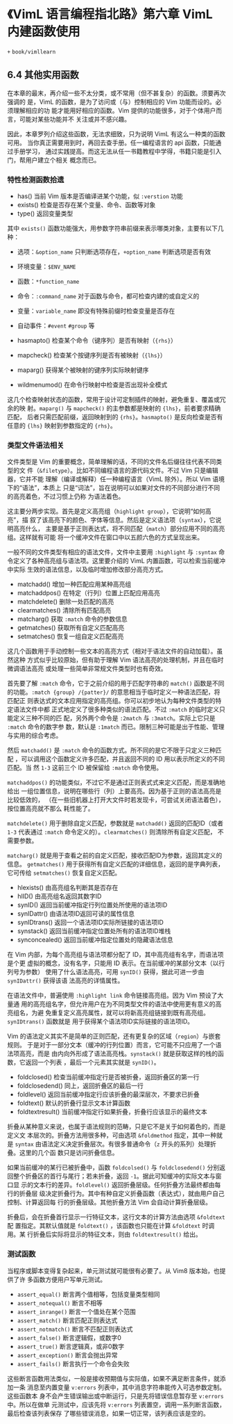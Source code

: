 # 《VimL 语言编程指北路》第六章 VimL 内建函数使用
`+` `book/vimllearn`

## 6.4 其他实用函数

在本章的最末，再介绍一些不太分类，或不常用（但不甚复杂）的函数。须要再次强调的
是，VimL 的函数，是为了访问或（与）控制相应的 Vim 功能而设的。必须理解相应的功
能才能用好相应的函数。Vim 提供的功能很多，对于个体用户而言，可能对某些功能并不
关注或并不感兴趣。

因此，本章罗列介绍这些函数，无法求细致，只为说明 VimL 有这么一种类的函数可用。
当你真正需要用到时，再回去查手册。任一编程语言的 api 函数，只能通过手册学习，
通过实践提高。而这无法从任一书籍教程中学得，书籍只能是引入门，帮用户建立个相关
概念而已。

### 特性检测函数拾遗

* has() 当前 Vim 版本是否编译进某个功能，似 `:verstion` 功能
* exists() 检查是否存在某个变量、命令、函数等对象
* type() 返回变量类型

其中 `exists()` 函数功能强大，用参数字符串前缀来表示哪类对象，主要有以下几种：
* 选项：`&option_name` 只判断选项存在，`+option_name` 判断选项是否有效
* 环境变量：`$ENV_NAME`
* 函数：`*function_name`
* 命令：`:command_name` 对于函数与命令，都可检查内建的或自定义的
* 变量：`variable_name` 即没有特殊前缀时检查变量是否存在
* 自动事件：`#event` `#group` 等

* hasmapto() 检查某个命令（键序列）是否有映射（`{rhs}`）
* mapcheck() 检查某个按键序列是否有被映射（`{lhs}`）
* maparg() 获得某个被映射的键序列实际映射键序
* wildmenumod() 在命令行映射中检查是否出现补全模式

这几个检查映射状态的函数，常用于设计可定制插件的映射，避免重复、覆盖或冗余的映
射。`maparg()` 与 `mapcheck()` 的主参数都是映射的 `{lhs}`，前者要求精确匹配，
后者只需匹配前缀，返回映射到的 `{rhs}`。`hasmapto()` 是反向检查是否有任意的
`{lhs}` 映射到参数指定的 `{rhs}`。

### 类型文件语法相关

文件类型是 Vim 的重要概念，简单理解的话，不同的文件名后缀往往代表不同类型的文
件（`&filetype`）。比如不同编程语言的源代码文件。不过 Vim 只是编辑器，它并不能
理解（编译或解释）任一种编程语言（VimL 除外）。所以 Vim 语境下的“语法”，本质上
只是“词法”，旨在说明可以如果对文件的不同部分进行不同的高亮着色，不过习惯上仍称
为语法着色。

这主要分两步实现。首先是定义高亮组（`highlight group`），它说明“如何高亮”，描
叙了该高亮下的颜色、字体等信息。然后是定义语法项（`syntax`），它说明高亮什么，
主要是基于正则表达式，将不同匹配（`match`）部分应用不同的高亮组。这样就有可能
将一个缓冲文件在窗口中以五颜六色的方式呈现出来。

一般不同的文件类型有相应的语法文件，文件中主要用 `:highlight` 与 `:syntax` 命
令定义了各种高亮组与语法项。这里要介绍的 VimL 内置函数，可以检索当前缓冲中实际
生效的语法信息，以及临时增加修改部分高亮方式。

* matchadd() 增加一种匹配应用某种高亮组
* matchaddpos() 在特定（行列）位置上匹配应用高亮
* matchdelete() 删除一处匹配的高亮
* clearmatches() 清除所有匹配高亮
* matcharg() 获取 `:match` 命令的参数信息
* getmatches() 获取所有自定义匹配高亮
* setmatches() 恢复一组自定义匹配高亮

这几个函数用于手动控制一些文本的高亮方式（相对于语法文件的自动加载）。虽然这种
方式似乎比较原始，但有助于理解 Vim 语法高亮的处理机制，并且在临时微调语法高亮
或处理一些简单非常规文件类型时也有奇效。

首先要了解 `:match` 命令，它于之前介绍的用于匹配字符串的 `match()` 函数是不同
的功能。`:match {group} /{patter}/` 的意思相当于临时定义一种语法匹配，将匹配正
则表达式的文本应用指定的高亮组。你可以初步地认为每种文件类型的特定语法文件中都
正式地定义了很多种类似的语法匹配。不过 `:match` 的临时定义只能定义三种不同的匹
配，另外两个命令是 `:2match` 与 `:3match`。实际上它只是 `:match` 命令的数字参
数，默认是 `:1match` 而已。限制三种可能是出于性能、管理与实用的综合考虑。

然后 `matchadd()` 是 `:match` 命令的函数方式。所不同的是它不限于只定义三种匹配
，可以调用这个函数定义许多匹配，并且返回不同的 ID 用以表示所定义的不同匹配。当
然 `1-3` 这前三个 ID 被保留给 `:match` 命令使用。

`matchaddpos()` 的功能类似，不过它不是通过正则表式式来定义匹配，而是准确地给出
一组位置信息，说明在哪些行（列）上要高亮。因为基于正则的语法高亮是比较低效的，
（在一些旧机器上打开大文件时若发现卡，可尝试关闭语法着色），按位置高亮就不那么
耗性能了。

`matchdelete()` 用于删除自定义匹配，参数就是 `matchadd()` 返回的匹配ID（或者
`1-3` 代表通过 `:match` 命令定义的）。`clearmatches()` 则清除所有自定义匹配，
不需要参数。

`matcharg()` 就是用于查看之前的自定义匹配，接收匹配ID为参数，返回其定义的信息。
`getmatches()` 用于获得所有自定义匹配的详细信息，返回的是字典列表，它可传给
`setmatches()` 恢复自定义匹配。

* hlexists() 由高亮组名判断其是否存在
* hlID() 由高亮组名返回其数字ID
* synID() 返回当前缓冲指定行列位置处所使用的语法项ID
* synIDattr() 由语法项ID返回可读的属性信息
* synIDtrans() 返回一个语法项ID实际所链接的语法项ID
* synstack() 返回当前缓冲指定位置处所有的语法项ID堆栈
* synconcealed() 返回当前缓冲指定位置处的隐藏语法信息

在 Vim 内部，为每个高亮组与语法项都分配了 ID，其中高亮组有名字，而语法项是个更
虚拟的概念，没有名字，只能用 ID 表示。在当前缓冲的某部分文本（以行列号为参数）
使用了什么语法高亮，可用 `synID()` 获得，据此可进一步由 `synIDattr()` 获得该语
法高亮的详情属性。

在语法文件中，普遍使用 `:highlight link` 命令链接高亮组。因为 Vim 预设了大量通
用的高亮组名字，但允许用户在为不同类型文件的语法中使用更有意义的高亮组名，为避
免重复定义高亮属性，就可以将新高亮组链接到既有高亮组。`synIDtrans()` 函数就是
用于获得某个语法项ID实际链接的语法项ID。

Vim 的语法定义其实不是简单的正则匹配，还有更复杂的区域（`region`）与嵌套规则。
于是对于一部分文本（缓冲的行列位置）而言，它可能不只应用了一个语法项高亮，而是
由内向外形成了语法高亮栈。`synstack()` 就是获取这样的栈的函数，它返回一个列表
，最后一个元素其实就是 `synID()`。

* foldclosed() 检查当前缓冲指定行是否被折叠，返回折叠区的第一行
* foldclosedend() 同上，返回折叠区的最后一行
* foldlevel() 返回当前缓冲指定行应该折叠的最深层次，不要求已折叠
* foldtext() 默认的折叠行显示文本计算函数
* foldtextresult() 当前缓冲指定行如果折叠，折叠行应该显示的最终文本

折叠从某种意义来说，也属于语法规则的范畴，只是它不是关于如何着色的，而是定义文
本层次的。折叠方法用很多种，可由选项 `&foldmethod` 指定，其中一种就是 `syntax`
由语法定义决定折叠层次。有很多普通命令（`z` 开头的系列）处理折叠。这里的几个函
数只是访问折叠信息。

如果当前缓冲的某行已被折叠中，函数 `foldcolsed()` 与 `foldclosedend()` 分别返
回整个折叠区的首行与尾行；若未折叠，返回 `-1`。据此可知缓冲的实际文本与窗口显
示的文本行的差异。`foldlevel()` 返回折叠层级。任何折叠方法最终都由每行的折叠层
级决定折叠行为。其中有种自定义折叠函数（表达式），就由用户自己控制、计算返回每
行的折叠层级。其他折叠方法 Vim 会自动计算折叠层级。

折叠后，会在折叠首行显示一行特征文本，这行文本的计算方法由选项 `&foldtext` 配
置指定。其默认值就是 `foldtext()` ，该函数也只能在计算 `&foldtext` 时调用。某
行折叠后实际将显示的特征文本，则由 `foldtextresult()` 给出。

### 测试函数

当程序或脚本变得复杂起来，单元测试就可能很有必要了。从 Vim8 版本始，也提供了许
多函数方便用户写单元测试。

* `assert_equal()` 断言两个值相等，包括变量类型相同
* `assert_notequal()` 断言不相等
* `assert_inrange()` 断言一个值处在某个范围
* `assert_match()` 断言匹配正则表达式
* `assert_notmatch()` 断言不匹配正则表达式
* `assert_false()` 断言逻辑假，或数字0
* `assert_true()` 断言逻辑真，或非0数字
* `assert_exception()` 断言会抛出异常
* `assert_fails()` 断言执行一个命令会失败

这些断言函数用法类似，一般是接收预期值与实际值，如果不满足断言条件，就添加一条
消息至内置变量 `v:errors` 列表中，其中消息字符串能传入可选参数定制。这些函数本
身不会产生错误输出或中断运行，只是先将错误信息暂存至 `v:errors` 中。所以在做单
元测试中，应该先将 `v:errors` 列表置空，调用一系列断言函数，最后检查该列表保存
了哪些错误消息，如果一切正常，该列表应该是空的。
